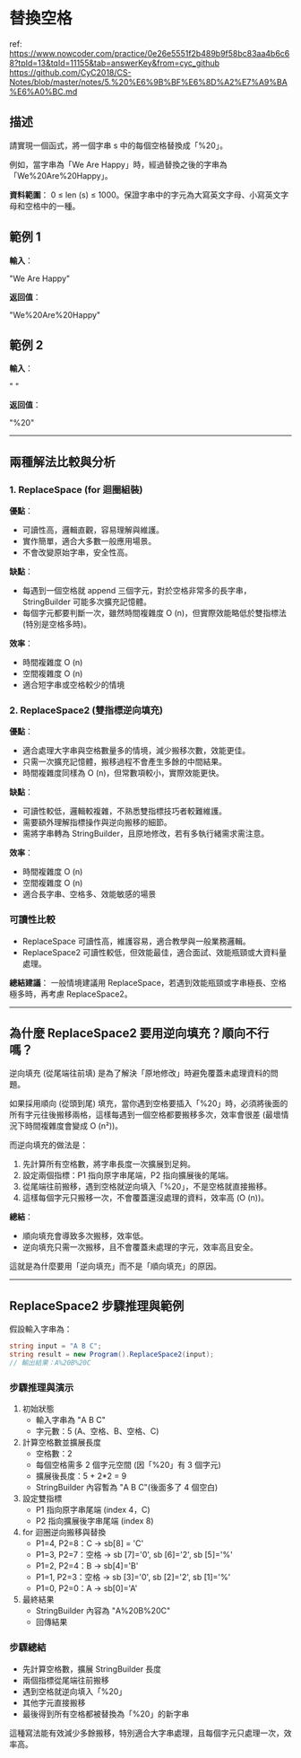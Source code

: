 # 替換空格

ref:
<https://www.nowcoder.com/practice/0e26e5551f2b489b9f58bc83aa4b6c68?tpId=13&tqId=11155&tab=answerKey&from=cyc_github>
<https://github.com/CyC2018/CS-Notes/blob/master/notes/5.%20%E6%9B%BF%E6%8D%A2%E7%A9%BA%E6%A0%BC.md>

## 描述

請實現一個函式，將一個字串 s 中的每個空格替換成「%20」。

例如，當字串為「We Are Happy」時，經過替換之後的字串為「We%20Are%20Happy」。

**資料範圍**： 0 ≤ len (s) ≤ 1000。保證字串中的字元為大寫英文字母、小寫英文字母和空格中的一種。

## 範例 1

**輸入**：

"We Are Happy"

**返回值**：

"We%20Are%20Happy"

## 範例 2

**輸入**：

" "

**返回值**：

"%20"

---

## 兩種解法比較與分析

### 1. ReplaceSpace (for 迴圈組裝)

**優點**：

- 可讀性高，邏輯直觀，容易理解與維護。
- 實作簡單，適合大多數一般應用場景。
- 不會改變原始字串，安全性高。

**缺點**：

- 每遇到一個空格就 append 三個字元，對於空格非常多的長字串，StringBuilder 可能多次擴充記憶體。
- 每個字元都要判斷一次，雖然時間複雜度 O (n)，但實際效能略低於雙指標法 (特別是空格多時)。

**效率**：

- 時間複雜度 O (n)
- 空間複雜度 O (n)
- 適合短字串或空格較少的情境

### 2. ReplaceSpace2 (雙指標逆向填充)

**優點**：

- 適合處理大字串與空格數量多的情境，減少搬移次數，效能更佳。
- 只需一次擴充記憶體，搬移過程不會產生多餘的中間結果。
- 時間複雜度同樣為 O (n)，但常數項較小，實際效能更快。

**缺點**：

- 可讀性較低，邏輯較複雜，不熟悉雙指標技巧者較難維護。
- 需要額外理解指標操作與逆向搬移的細節。
- 需將字串轉為 StringBuilder，且原地修改，若有多執行緒需求需注意。

**效率**：

- 時間複雜度 O (n)
- 空間複雜度 O (n)
- 適合長字串、空格多、效能敏感的場景

### 可讀性比較

- ReplaceSpace 可讀性高，維護容易，適合教學與一般業務邏輯。
- ReplaceSpace2 可讀性較低，但效能最佳，適合面試、效能瓶頸或大資料量處理。

**總結建議**：
一般情境建議用 ReplaceSpace，若遇到效能瓶頸或字串極長、空格極多時，再考慮 ReplaceSpace2。

---

## 為什麼 ReplaceSpace2 要用逆向填充？順向不行嗎？

逆向填充 (從尾端往前填) 是為了解決「原地修改」時避免覆蓋未處理資料的問題。

如果採用順向 (從頭到尾) 填充，當你遇到空格要插入「%20」時，必須將後面的所有字元往後搬移兩格，這樣每遇到一個空格都要搬移多次，效率會很差 (最壞情況下時間複雜度會變成 O (n²))。

而逆向填充的做法是：

1. 先計算所有空格數，將字串長度一次擴展到足夠。
2. 設定兩個指標：P1 指向原字串尾端，P2 指向擴展後的尾端。
3. 從尾端往前搬移，遇到空格就逆向填入「%20」，不是空格就直接搬移。
4. 這樣每個字元只搬移一次，不會覆蓋還沒處理的資料，效率高 (O (n))。

**總結**：

- 順向填充會導致多次搬移，效率低。
- 逆向填充只需一次搬移，且不會覆蓋未處理的字元，效率高且安全。

這就是為什麼要用「逆向填充」而不是「順向填充」的原因。

---

## ReplaceSpace2 步驟推理與範例

假設輸入字串為：

```csharp
string input = "A B C";
string result = new Program().ReplaceSpace2(input);
// 輸出結果：A%20B%20C
```

### 步驟推理與演示

1. 初始狀態
   - 輸入字串為 "A B C"
   - 字元數：5 (A、空格、B、空格、C)
2. 計算空格數並擴展長度
   - 空格數：2
   - 每個空格需多 2 個字元空間 (因「%20」有 3 個字元)
   - 擴展後長度：5 + 2\*2 = 9
   - StringBuilder 內容暫為 "A B C"(後面多了 4 個空白)
3. 設定雙指標
   - P1 指向原字串尾端 (index 4，C)
   - P2 指向擴展後字串尾端 (index 8)
4. for 迴圈逆向搬移與替換
   - P1=4, P2=8：C → sb\[8] = 'C'
   - P1=3, P2=7：空格 → sb \[7]='0', sb \[6]='2', sb \[5]='%'
   - P1=2, P2=4：B → sb\[4]='B'
   - P1=1, P2=3：空格 → sb \[3]='0', sb \[2]='2', sb \[1]='%'
   - P1=0, P2=0：A → sb\[0]='A'
5. 最終結果
   - StringBuilder 內容為 "A%20B%20C"
   - 回傳結果

### 步驟總結

- 先計算空格數，擴展 StringBuilder 長度
- 兩個指標從尾端往前搬移
- 遇到空格就逆向填入「%20」
- 其他字元直接搬移
- 最後得到所有空格都被替換為「%20」的新字串

這種寫法能有效減少多餘搬移，特別適合大字串處理，且每個字元只處理一次，效率高。
